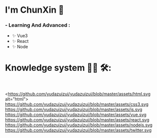 # I'm ChunXin 👋

### - Learning And Advanced  :
- ✨ Vue3
- ✨ React 
- ✨ Node

# Knowledge system 👨‍💻 🛠:
</br>

<p align="center">

<!-- For more icons please follow  https://github.com/MikeCodesDotNET/ColoredBadges -->
<https://github.com/yudazuizui/yudazuizui/blob/master/assets/html.svg alt="html">
<https://github.com/yudazuizui/yudazuizui/blob/master/assets/css3.svg>
<https://github.com/yudazuizui/yudazuizui/blob/master/assets/js.svg>
<https://github.com/yudazuizui/yudazuizui/blob/master/assets/vue.svg>
<https://github.com/yudazuizui/yudazuizui/blob/master/assets/react.svg>
<https://github.com/yudazuizui/yudazuizui/blob/master/assets/nodejs.svg>
<https://github.com/yudazuizui/yudazuizui/blob/master/assets/twitter.svg>
</br>
